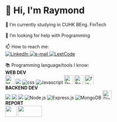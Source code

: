 <h1>👋 Hi, I'm Raymond</h1>
    🔭 I’m currently studying in CUHK BEng. FinTech<br><br>
    🤔 I’m looking for help with Programming<br><br>
    📫 How to reach me: <br>
    <a href="https://www.linkedin.com/in/raymond-li-563a08249/">
    <img src="https://img.shields.io/badge/LinkedIn-blue?style=flat-square&logo=linkedin" alt="LinkedIn">
</a>
<a href="LIKAWAI@link.cuhk.edu.hk">
    <img src="https://img.shields.io/badge/Email-blue?style=flat-square&logo=gmail&logoColor=white" alt="e-mail">
</a>
<a href="https://leetcode.com/RaymondRaman/">
    <img src="https://img.shields.io/badge/LeetCode-blue?style=flat-square&logo=LeetCode" alt="LeetCode">
</a><br><br>
📚 Programming language/tools I know: 
<br>
<Strong>WEB DEV</Strong>
<div class="image-container">
  <img src= "https://img.shields.io/badge/HTML5-E34F26?style=for-the-badge&logo=html5&logoColor=white" alt="html5" height="28px" />
  <img src="https://img.shields.io/badge/html5-black?style![logo](https://github.com/RaymondRaman/RaymondRaman/assets/107023977/70e03dd0-c955-41cb-81e5-ae10f040dc80)
=for-the-badge&logo=html5">
  <img src="https://img.shields.io/badge/css3-black?style=for-the-badge&logo=css3" alt="css">
  <img src="https://img.shields.io/badge/javascript-black?style=for-the-badge&logo=javascript" alt="Javascript">
  <img src="https://img.shields.io/badge/React-20232A?style=for-the-badge&logo=react&logoColor=61DAFB" alt="React" height="28px">
  <img src="https://github.com/RaymondRaman/RaymondRaman/assets/107023977/845a9508-4a32-4f6a-bd14-fdb6af75e02e" height="28px" alt="Bootstrap">
  <img src="https://www.vectorlogo.zone/logos/figma/figma-icon.svg" alt="figma" height="28px"/> 
</div>
<Strong>BACKEND DEV</Strong>
<div class="image-container">
    <img src="https://img.shields.io/badge/python-black?style=for-the-badge&logo=python">
    <img src="https://img.shields.io/badge/java-black?style=for-the-badge&logo=openjdk">
    <img src="https://img.shields.io/badge/c-black?style=for-the-badge&logo=c">
    <img src="https://img.shields.io/badge/Node.js-43853D?style=for-the-badge&logo=node.js&logoColor=white " alt="Node.js">
    <img src="https://img.shields.io/badge/Express.js-404D59?style=for-the-badge " alt="Express.js">
     <img src="https://img.shields.io/badge/MongoDB-4EA94B?style=for-the-badge&logo=mongodb&logoColor=white" alt="MongoDB">
    <img src="https://static.djangoproject.com/img/logos/django-logo-negative.png" height="28px" alt="Django">
</div>
<Strong>REPORT</Strong>
<div class="image-container">
    <img src="https://github.com/RaymondRaman/RaymondRaman/assets/107023977/c8608347-cc86-44d0-9a18-8856ef722760" height="35px">
    <img src="https://github.com/RaymondRaman/RaymondRaman/assets/107023977/d0c8377e-3f9e-465a-b7e9-34c519e54fd2" height="35px" width="75px">
</div>
